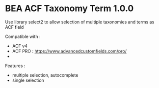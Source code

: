 # BEA ACF Taxonomy Term 1.0.0

Use library select2 to allow selection of multiple taxonomies and terms as ACF field

Compatible with :
 - ACF v4
 - ACF PRO : https://www.advancedcustomfields.com/pro/
 - 
 Features :

- multiple selection, autocomplete
- single selection
